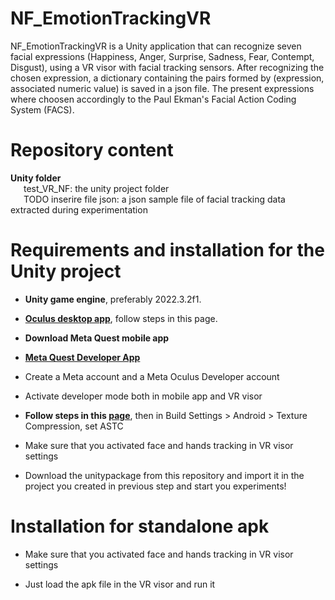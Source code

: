 <h1>NF_EmotionTrackingVR</h1>

NF_EmotionTrackingVR is a Unity application that can recognize seven facial expressions (Happiness, Anger, Surprise, Sadness, Fear, Contempt, Disgust), using a VR visor with facial tracking sensors. After recognizing the chosen expression, a dictionary containing the pairs formed by (expression, associated numeric value) is saved in a json file. The present expressions where choosen accordingly to the Paul Ekman's Facial Action Coding System (FACS).

<h1>Repository content</h1>
<b>Unity folder</b></br>
&ensp;&ensp;&ensp;test_VR_NF: the unity project folder</br>
&ensp;&ensp;&ensp;TODO inserire file json: a json sample file of facial tracking data extracted during experimentation</br>

<h1>Requirements and installation for the Unity project</h1>

* <b>Unity game engine</b>, preferably 2022.3.2f1.</br>

* <a href="https://www.meta.com/en-gb/help/quest/articles/headsets-and-accessories/oculus-rift-s/install-app-for-link/"><b>Oculus desktop app</b></a>, follow steps in this page.</br>

* <b>Download Meta Quest mobile app</b></br>

* <a href="https://developer.oculus.com/downloads/package/oculus-developer-hub-win"><b>Meta Quest Developer App</b></a></br>

* Create a Meta account and a Meta Oculus Developer account</br>

* Activate developer mode both in mobile app and VR visor</br>

* <b>Follow steps in this <a href="https://developer.oculus.com/documentation/unity/unity-tutorial-hello-vr/">page</a></b>, then in Build Settings > Android > Texture Compression, set ASTC</br>

* Make sure that you activated face and hands tracking in VR visor settings

* Download the unitypackage from this repository and import it in the project you created in previous step and start you experiments!


<h1>Installation for standalone apk</h1>

* Make sure that you activated face and hands tracking in VR visor settings

* Just load the apk file in the VR visor and run it









